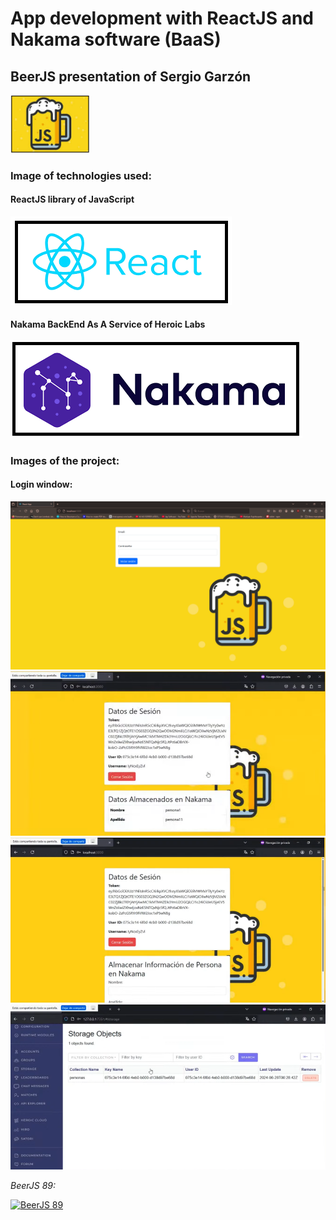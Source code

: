 # App development with ReactJS and Nakama software (BaaS) 

## BeerJS presentation of Sergio Garzón

<img src="./Images/beerjs_image.png" width=25% height=25% />

<br />

### Image of technologies used:

#### ReactJS library of JavaScript

<img src="/Images/react_image.png" />

<br />

#### Nakama BackEnd As A Service of Heroic Labs

<img src="/Images/nakama_heroiclabs_image.png" />

<br />

### Images of the project:

#### Login window:

<img src="/Images/login.png" />

<br />

<img src="/Images/form1.png" />

<br />

<img src="/Images/form2.png" />

<br />

<img src="/Images/nakama.png" />

<br />

*BeerJS 89:*

[![BeerJS 89](https://img.youtube.com/vi/U1V4ty1nZDY&t=3999s/0.jpg)](https://www.youtube.com/watch?v=U1V4ty1nZDY&t=3999s)
